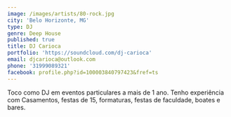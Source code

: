 ```yaml
---
image: /images/artists/80-rock.jpg
city: 'Belo Horizonte, MG'
type: DJ
genre: Deep House
published: true
title: DJ Carioca
portfolio: 'https://soundcloud.com/dj-carioca'
email: djcarioca@outlook.com
phone: '31999089321'
facebook: profile.php?id=100003840797423&fref=ts
---
```

Toco como DJ em eventos particulares a mais de 1 ano. Tenho experiência com Casamentos, festas de 15, formaturas, festas de faculdade, boates e bares.

